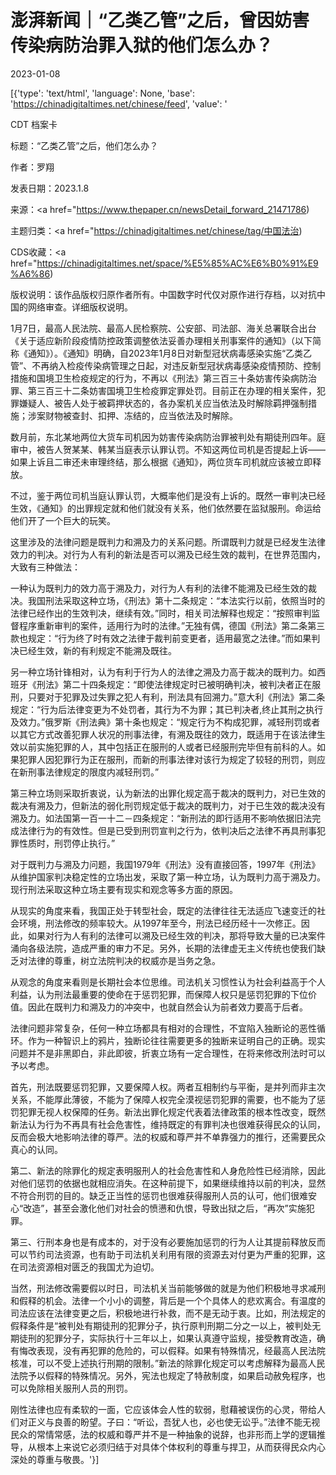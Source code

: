# 澎湃新闻｜“乙类乙管”之后，曾因妨害传染病防治罪入狱的他们怎么办？

2023-01-08

[{'type': 'text/html', 'language': None, 'base': 'https://chinadigitaltimes.net/chinese/feed', 'value': '

CDT 档案卡

标题：“乙类乙管”之后，他们怎么办？

作者：罗翔

发表日期：2023.1.8

来源：<a href="https://www.thepaper.cn/newsDetail_forward_21471786)

主题归类：<a href="https://chinadigitaltimes.net/chinese/tag/中国法治)

CDS收藏：<a href="https://chinadigitaltimes.net/space/%E5%85%AC%E6%B0%91%E9%A6%86)

版权说明：该作品版权归原作者所有。中国数字时代仅对原作进行存档，以对抗中国的网络审查。详细版权说明。





1月7日，最高人民法院、最高人民检察院、公安部、司法部、海关总署联合出台《关于适应新阶段疫情防控政策调整依法妥善办理相关刑事案件的通知》（以下简称《通知》）。《通知》明确，自2023年1月8日对新型冠状病毒感染实施“乙类乙管”、不再纳入检疫传染病管理之日起，对违反新型冠状病毒感染疫情预防、控制措施和国境卫生检疫规定的行为，不再以《刑法》第三百三十条妨害传染病防治罪、第三百三十二条妨害国境卫生检疫罪定罪处罚。目前正在办理的相关案件，犯罪嫌疑人、被告人处于被羁押状态的，各办案机关应当依法及时解除羁押强制措施；涉案财物被查封、扣押、冻结的，应当依法及时解除。

数月前，东北某地两位大货车司机因为妨害传染病防治罪被判处有期徒刑四年。庭审中，被告人贺某某、韩某当庭表示认罪认罚。不知这两位司机是否提起上诉——如果上诉且二审还未审理终结，那么根据《通知》，两位货车司机就应该被立即释放。

不过，鉴于两位司机当庭认罪认罚，大概率他们是没有上诉的。既然一审判决已经生效，《通知》的出罪规定就和他们就没有关系，他们依然要在监狱服刑。命运给他们开了一个巨大的玩笑。

这里涉及的法律问题是既判力和溯及力的关系问题。所谓既判力就是已经发生法律效力的判决。对行为人有利的新法是否可以溯及已经生效的裁判，在世界范围内，大致有三种做法：

一种认为既判力的效力高于溯及力，对行为人有利的法律不能溯及已经生效的裁决。我国刑法采取这种立场，《刑法》第十二条规定：“本法实行以前，依照当时的法律已经作出的生效判决，继续有效。”同时，相关司法解释也规定：“按照审判监督程序重新审判的案件，适用行为时的法律。”无独有偶，德国《刑法》第二条第三款也规定：“行为终了时有效之法律于裁判前变更者，适用最宽之法律。”而如果判决已经生效，新的有利规定不能溯及既往。

另一种立场针锋相对，认为有利于行为人的法律之溯及力高于裁决的既判力。如西班牙《刑法》第二十四条规定：“即使法律规定时已被明确判决，被判决者正在服刑，只要对于犯罪及过失罪之犯人有利，刑法具有回溯力。”意大利《刑法》第二条规定：“行为后法律变更为不处罚者，其行为不为罪；其已判决者,终止其刑之执行及效力。”俄罗斯《刑法典》第十条也规定：“规定行为不构成犯罪，减轻刑罚或者以其它方式改善犯罪人状况的刑事法律，有溯及既往的效力，既适用于在该法律生效以前实施犯罪的人，其中包括正在服刑的人或者已经服刑完毕但有前科的人。如果犯罪人因犯罪行为正在服刑，而新的刑事法律对该行为规定了较轻的刑罚，则应在新刑事法律规定的限度内减轻刑罚。”

第三种立场则采取折衷说，认为新法的出罪化规定高于裁决的既判力，对已生效的裁决有溯及力，但新法的弱化刑罚规定低于裁决的既判力，对于已生效的裁决没有溯及力。如法国第一百一十二－四条规定：“新刑法的即行适用不影响依据旧法完成法律行为的有效性。但是已受到刑罚宣判之行为，依判决后之法律不再具刑事犯罪性质时，刑罚停止执行。”

对于既判力与溯及力问题，我国1979年《刑法》没有直接回答，1997年《刑法》从维护国家判决稳定性的立场出发，采取了第一种立场，认为既判力高于溯及力。现行刑法采取这种立场主要有现实和观念等多方面的原因。

从现实的角度来看，我国正处于转型社会，既定的法律往往无法适应飞速变迁的社会环境，刑法修改的频率较大。从1997年至今，刑法已经历经十一次修正。因此，如果对行为人有利的法律可以溯及已经生效的判决，那将导致大量的已决案件涌向各级法院，造成严重的审力不足。另外，长期的法律虚无主义传统也使我们缺乏对法律的尊重，树立法院判决的权威亦是当务之急。

从观念的角度来看则是长期社会本位思维。司法机关习惯性认为社会利益高于个人利益，认为刑法最重要的使命在于惩罚犯罪，而保障人权只是惩罚犯罪的下位价值。因此在既判力和溯及力的冲突中，也就自然会认为前者效力要高于后者。

法律问题非常复杂，任何一种立场都具有相对的合理性，不宜陷入独断论的恶性循环。作为一种智识上的鸦片，独断论往往需要更多的独断来证明自己的正确。现实问题并不是非黑即白，非此即彼，折衷立场有一定合理性，在将来修改刑法时可以予以考虑。

首先，刑法既要惩罚犯罪，又要保障人权。两者互相制约与平衡，是并列而非主次关系，不能厚此薄彼，不能为了保障人权完全漠视惩罚犯罪的需要，也不能为了惩罚犯罪无视人权保障的任务。新法出罪化规定代表着法律政策的根本性改变，既然新法认为行为不再具有社会危害性，维持既定的有罪判决也很难获得民众的认同，反而会极大地影响法律的尊严。法的权威和尊严并不单靠强力的推行，还需要民众真心的认同。

第二、新法的除罪化的规定表明服刑人的社会危害性和人身危险性已经消除，因此对他们惩罚的依据也就相应消失。在这种前提下，如果继续维持以前的判决，显然不符合刑罚的目的。缺乏正当性的惩罚也很难获得服刑人员的认可，他们很难安心“改造”，甚至会激化他们对社会的愤懑和仇恨，导致出狱之后，“再次”实施犯罪。

第三、行刑本身也是有成本的，对于没有必要施加惩罚的行为人让其提前释放反而可以节约司法资源，也有助于司法机关利用有限的资源去对付更为严重的犯罪，这在司法资源相对匮乏的我国尤为迫切。

当然，刑法修改需要假以时日，司法机关当前能够做的就是为他们积极地寻求减刑和假释的机会。法律一个小小的调整，背后是一个个具体人的悲欢离合。有温度的司法应该在法律变更之后，积极地进行补救，而不是无动于衷。比如，刑法规定的假释条件是“被判处有期徒刑的犯罪分子，执行原判刑期二分之一以上，被判处无期徒刑的犯罪分子，实际执行十三年以上，如果认真遵守监规，接受教育改造，确有悔改表现，没有再犯罪的危险的，可以假释。如果有特殊情况，经最高人民法院核准，可以不受上述执行刑期的限制。”新法的除罪化规定可以考虑解释为最高人民法院予以假释的特殊情况。另外，宪法也规定了特赦制度，如果启动赦免程序，也可以免除相关服刑人员的刑罚。

刚性法律也应有柔软的一面，它应该体会人性的软弱，慰藉被误伤的心灵，带给人们对正义与良善的盼望。子曰：“听讼，吾犹人也，必也使无讼乎。”法律不能无视民众的常情常感，法的权威和尊严并不是一种抽象的说辞，也非形而上学的逻辑推导，从根本上来说它必须归结于对具体个体权利的尊重与捍卫，从而获得民众内心深处的尊重与敬畏。'}]